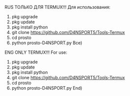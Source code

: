 RUS
ТОЛЬКО ДЛЯ TERMUX!!!
Для использования:
1) pkg upgrade
2) pkg update
3) pkg install python
4) git clone https://github.com/D4NSPORT5/Tools-Termux
5) cd prosto
6) python prosto-D4NSPORT.py
Все)

ENG
ONLY TERMUX!!!
For use:
1) pkg upgrade
2) pkg update
3) pkg install python
4) git clone https://github.com/D4NSPORT5/Tools-Termux
5) cd prosto
6) python prosto-D4NSPORT.py
End)
